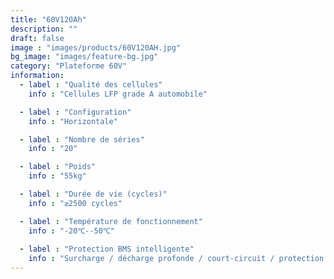 ```yaml
---
title: "60V120Ah"
description: ""
draft: false
image : "images/products/60V120AH.jpg"
bg_image: "images/feature-bg.jpg"
category: "Plateforme 60V"
information:
  - label : "Qualité des cellules"
    info : "Cellules LFP grade A automobile"

  - label : "Configuration"
    info : "Horizontale"

  - label : "Nombre de séries"
    info : "20"

  - label : "Poids"
    info : "55kg"

  - label : "Durée de vie (cycles)"
    info : "≥2500 cycles"

  - label : "Température de fonctionnement"
    info : "-20℃--50℃"
    
  - label : "Protection BMS intelligente"
    info : "Surcharge / décharge profonde / court-circuit / protection thermique"
---
```

